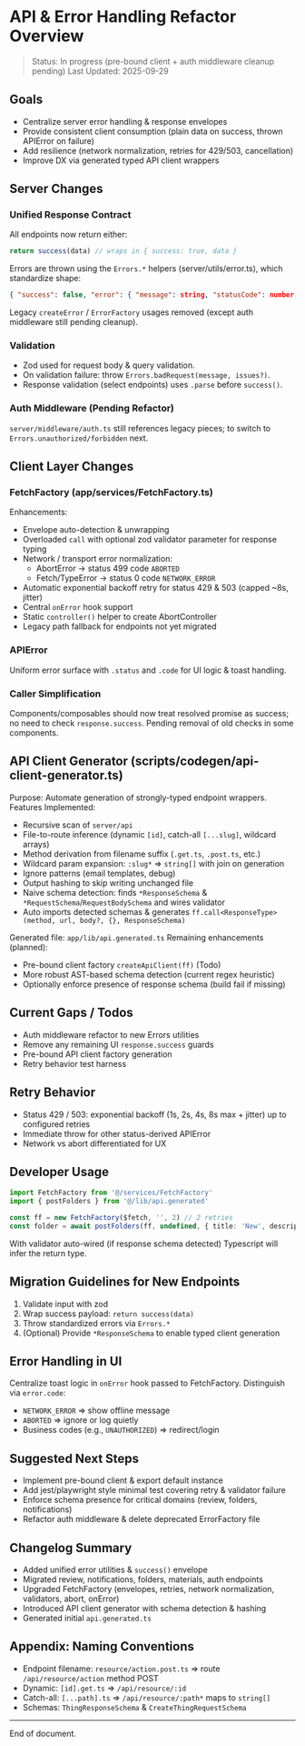 # API & Error Handling Refactor Overview

> Status: In progress (pre-bound client + auth middleware cleanup pending)
> Last Updated: 2025-09-29

## Goals
- Centralize server error handling & response envelopes
- Provide consistent client consumption (plain data on success, thrown APIError on failure)
- Add resilience (network normalization, retries for 429/503, cancellation)
- Improve DX via generated typed API client wrappers

## Server Changes
### Unified Response Contract
All endpoints now return either:
```ts
return success(data) // wraps in { success: true, data }
```
Errors are thrown using the `Errors.*` helpers (server/utils/error.ts), which standardize shape:
```json
{ "success": false, "error": { "message": string, "statusCode": number, "code": string? } }
```
Legacy `createError` / `ErrorFactory` usages removed (except auth middleware still pending cleanup).

### Validation
- Zod used for request body & query validation.
- On validation failure: throw `Errors.badRequest(message, issues?)`.
- Response validation (select endpoints) uses `.parse` before `success()`.

### Auth Middleware (Pending Refactor)
`server/middleware/auth.ts` still references legacy pieces; to switch to `Errors.unauthorized/forbidden` next.

## Client Layer Changes
### FetchFactory (app/services/FetchFactory.ts)
Enhancements:
- Envelope auto-detection & unwrapping
- Overloaded `call` with optional zod validator parameter for response typing
- Network / transport error normalization:
  - AbortError -> status 499 code `ABORTED`
  - Fetch/TypeError -> status 0 code `NETWORK_ERROR`
- Automatic exponential backoff retry for status 429 & 503 (capped ~8s, jitter)
- Central `onError` hook support
- Static `controller()` helper to create AbortController
- Legacy path fallback for endpoints not yet migrated

### APIError
Uniform error surface with `.status` and `.code` for UI logic & toast handling.

### Caller Simplification
Components/composables should now treat resolved promise as success; no need to check `response.success`.
Pending removal of old checks in some components.

## API Client Generator (scripts/codegen/api-client-generator.ts)
Purpose: Automate generation of strongly-typed endpoint wrappers.
Features Implemented:
- Recursive scan of `server/api`
- File-to-route inference (dynamic `[id]`, catch-all `[...slug]`, wildcard arrays)
- Method derivation from filename suffix (`.get.ts`, `.post.ts`, etc.)
- Wildcard param expansion: `:slug*` => `string[]` with join on generation
- Ignore patterns (email templates, debug)
- Output hashing to skip writing unchanged file
- Naive schema detection: finds `*ResponseSchema` & `*RequestSchema`/`RequestBodySchema` and wires validator
- Auto imports detected schemas & generates `ff.call<ResponseType>(method, url, body?, {}, ResponseSchema)`

Generated file: `app/lib/api.generated.ts`
Remaining enhancements (planned):
- Pre-bound client factory `createApiClient(ff)` (Todo)
- More robust AST-based schema detection (current regex heuristic)
- Optionally enforce presence of response schema (build fail if missing)

## Current Gaps / Todos
- Auth middleware refactor to new Errors utilities
- Remove any remaining UI `response.success` guards
- Pre-bound API client factory generation
- Retry behavior test harness

## Retry Behavior
- Status 429 / 503: exponential backoff (1s, 2s, 4s, 8s max + jitter) up to configured retries
- Immediate throw for other status-derived APIError
- Network vs abort differentiated for UX

## Developer Usage
```ts
import FetchFactory from '@/services/FetchFactory'
import { postFolders } from '@/lib/api.generated'

const ff = new FetchFactory($fetch, '', 2) // 2 retries
const folder = await postFolders(ff, undefined, { title: 'New', description: '' })
```
With validator auto-wired (if response schema detected) Typescript will infer the return type.

## Migration Guidelines for New Endpoints
1. Validate input with zod
2. Wrap success payload: `return success(data)`
3. Throw standardized errors via `Errors.*`
4. (Optional) Provide `*ResponseSchema` to enable typed client generation

## Error Handling in UI
Centralize toast logic in `onError` hook passed to FetchFactory. Distinguish via `error.code`:
- `NETWORK_ERROR` => show offline message
- `ABORTED` => ignore or log quietly
- Business codes (e.g., `UNAUTHORIZED`) => redirect/login

## Suggested Next Steps
- Implement pre-bound client & export default instance
- Add jest/playwright style minimal test covering retry & validator failure
- Enforce schema presence for critical domains (review, folders, notifications)
- Refactor auth middleware & delete deprecated ErrorFactory file

## Changelog Summary
- Added unified error utilities & `success()` envelope
- Migrated review, notifications, folders, materials, auth endpoints
- Upgraded FetchFactory (envelopes, retries, network normalization, validators, abort, onError)
- Introduced API client generator with schema detection & hashing
- Generated initial `api.generated.ts`

## Appendix: Naming Conventions
- Endpoint filename: `resource/action.post.ts` => route `/api/resource/action` method POST
- Dynamic: `[id].get.ts` => `/api/resource/:id`
- Catch-all: `[...path].ts` => `/api/resource/:path*` maps to `string[]`
- Schemas: `ThingResponseSchema` & `CreateThingRequestSchema`

---
End of document.
